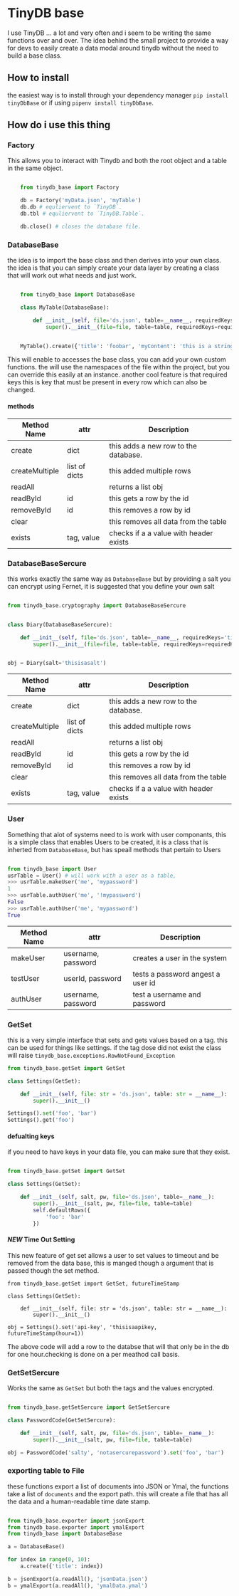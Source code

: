 # TinyDB base

I use TinyDB ... a lot and very often and i seem to be writing the same functions over and over. The idea behind the small project to provide a way for devs to easily create a data modal around tinydb without the need to build a base class.

## How to install

the easiest way is to install through your dependency manager `pip install tinyDbBase` or if using `pipenv install tinyDbBase`.

## How do i use this thing

### Factory

This allows you to interact with Tinydb and both the root object and a table in the same object.

```python 3

    from tinydb_base import Factory

    db = Factory('myData.json', 'myTable')
    db.db # equliervent to `TinyDB`.
    db.tbl # equliervent to `TinyDB.Table`.

    db.close() # closes the database file.

 ```

### DatabaseBase

the idea is to import the base class and then derives into your own class. the idea is that you can simply create your data layer by creating a class that will work out what needs and just work.

``` python 3

    from tinydb_base import DatabaseBase

    class MyTable(DatabaseBase):

        def __init__(self, file='ds.json', table=__name__, requiredKeys='title,myContent'):
            super().__init__(file=file, table=table, requiredKeys=requiredKeys)


    MyTable().create({'title': 'foobar', 'myContent': 'this is a string'})

```

This will enable to accesses the base class, you can add your own custom functions. the will use the namespaces of the file within the project, but you can override this easily at an instance. another cool feature is that required keys this is key that must be present in every row which can also be changed.

#### methods

|Method Name| attr | Description |
|---|---|---|
|create| dict | this adds a new row to the database.
|createMultiple| list of dicts | this added multiple rows|
|readAll|| returns a list obj|
|readById|id| this gets a row by the id |
|removeById|id|this removes a row by id |
|clear||this removes all data from the table|
|exists|tag, value|checks if a a value with header exists|

### DatabaseBaseSercure

this works exactly the same way as `DatabaseBase` but by providing a salt you can encrypt using Fernet, it is suggested that you define your own salt

``` python 3

from tinydb_base.cryptography import DatabaseBaseSercure


class Diary(DatabaseBaseSercure):

    def __init__(self, file='ds.json', table=__name__, requiredKeys='title,content', salt='salt'):
        super().__init__(file=file, table=table, requiredKeys=requiredKeys, salt=salt)


obj = Diary(salt='thisisasalt')

```

|Method Name| attr | Description |
|---|---|---|
|create| dict | this adds a new row to the database.
|createMultiple| list of dicts | this added multiple rows|
|readAll|| returns a list obj|
|readById|id| this gets a row by the id |
|removeById|id|this removes a row by id |
|clear||this removes all data from the table|
|exists|tag, value|checks if a a value with header exists|

### User

Something that alot of systems need to is work with user componants, this is a
simple class that enables Users to be created, it is a class that is inherted
from `DatabaseBase`, but has speail methods that pertain to Users

``` Python 3

from tinydb_base import User
usrTable = User() # will work with a user as a table,
>>> usrTable.makeUser('me', 'mypassword')
1
>>> usrTable.authUser('me', '!mypassword')
False
>>> usrTable.authUser('me', 'mypassword')
True

```

|Method Name| attr | Description |
|---|---|---|
|makeUser| username, password | creates a user in the system|
|testUser| userId, password | tests a password angest a user id|
|authUser| username, password| test a username and password|

### GetSet

this is a very simple interface that sets and gets values based on a tag. this can be used for things like settings. if the tag dose did not exist the class will raise `tinydb_base.exceptions.RowNotFound_Exception`

```python 3
from tinydb_base.getSet import GetSet

class Settings(GetSet):

    def __init__(self, file: str = 'ds.json', table: str = __name__):
        super().__init__()

Settings().set('foo', 'bar')
Settings().get('foo')
```

#### defualting keys

if you need to have keys in your data file, you can make sure that they exist.

``` python 3

from tinydb_base.getSet import GetSet

class Settings(GetSet):

    def __init__(self, salt, pw, file='ds.json', table=__name__):
        super().__init__(salt, pw, file=file, table=table)
        self.defaultRows({
            'foo': 'bar'
        })

 ```

#### *NEW* Time Out Setting

This new feature of get set allows a user to set values to timeout and be removed from the data base, this is manged though a argument that is passed though the set method.

``` Python3
from tinydb_base.getSet import GetSet, futureTimeStamp

class Settings(GetSet):

    def __init__(self, file: str = 'ds.json', table: str = __name__):
        super().__init__()

obj = Settings().set('api-key', 'thisisaapikey, futureTimeStamp(hour=1))
 ```

The above code will add a row to the databse that will that only be in the db for one hour.checking is done on a per meathod call basis.

### GetSetSercure

Works the same as `GetSet` but both the tags and the values encrypted.

```python 3

from tinydb_base.getSetSercure import GetSetSercure

class PasswordCode(GetSetSercure):

    def __init__(self, salt, pw, file='ds.json', table=__name__):
        super().__init__(salt, pw, file=file, table=table)

obj = PasswordCode('salty', 'notasercurepassword').set('foo', 'bar')

```

### exporting table to File

these functions export a list of documents into JSON or Ymal, the functions take a list of `documents` and the export path. this will create a file that has all the data and a human-readable time date stamp.

``` python 3

from tinydb_base.exporter import jsonExport
from tinydb_base.exporter import ymalExport
from tinydb_base import DatabaseBase

a = DatabaseBase()

for index in range(0, 10):
    a.create({'title': index})

b = jsonExport(a.readAll(), 'jsonData.json')
b = ymalExport(a.readAll(), 'ymalData.ymal')


```
